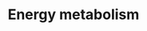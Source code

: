 ---
annotations:
- id: PW:0000033
  parent: classic metabolic pathway
  type: Pathway Ontology
  value: energy metabolic pathway
authors:
- MXFKosho
- AlexanderPico
- Jildau
- MaintBot
- Khanspers
- Egonw
- DeSl
- Marvin M2
- Eweitz
citedin:
- link: PMC9562647
  title: TIMP-1 Dependent Modulation of Metabolic Profiles Impacts Chemoresistance
    in NSCLC (2022)
- link: PMC12301734
  title: Investigating Transcriptional Age Acceleration in Inflammatory Skin Diseases
communities:
- ONTOX
description: '"The PPARGC1A protein is a transcriptional coactivator that regulates
  the genes involved in energy metabolism. This protein interacts with the nuclear
  receptor PPARG, which permits the interaction of this protein with multiple transcription
  factors. This protein can interact with, and regulate the activities of, cAMP response
  element binding protein (CREB) and nuclear respiratory factors (NRFs). It provides
  a direct link between external physiological stimuli and the regulation of mitochondrial  biogenesis,
  and is a major factor that regulates muscle fiber type determination. This protein
  may be also involved in controlling blood pressure, regulating cellular cholesterol
  homoeostasis, and the development of obesity."  Description source: [Wikipedia](https://en.wikipedia.org/wiki/Pparg_coactivator_1_alpha)  Proteins
  on this pathway have targeted assays available via the [CPTAC Assay Portal](https://assays.cancer.gov/available_assays?wp_id=WP1541)'
last-edited: 2025-02-27
ndex: 0025754b-8b63-11eb-9e72-0ac135e8bacf
organisms:
- Homo sapiens
redirect_from:
- /index.php/Pathway:WP1541
- /instance/WP1541
- /instance/WP1541_r136940
revision: r136940
schema-jsonld:
- '@context': https://schema.org/
  '@id': https://wikipathways.github.io/pathways/WP1541.html
  '@type': Dataset
  creator:
    '@type': Organization
    name: WikiPathways
  description: '"The PPARGC1A protein is a transcriptional coactivator that regulates
    the genes involved in energy metabolism. This protein interacts with the nuclear
    receptor PPARG, which permits the interaction of this protein with multiple transcription
    factors. This protein can interact with, and regulate the activities of, cAMP
    response element binding protein (CREB) and nuclear respiratory factors (NRFs).
    It provides a direct link between external physiological stimuli and the regulation
    of mitochondrial  biogenesis, and is a major factor that regulates muscle fiber
    type determination. This protein may be also involved in controlling blood pressure,
    regulating cellular cholesterol homoeostasis, and the development of obesity."  Description
    source: [Wikipedia](https://en.wikipedia.org/wiki/Pparg_coactivator_1_alpha)  Proteins
    on this pathway have targeted assays available via the [CPTAC Assay Portal](https://assays.cancer.gov/available_assays?wp_id=WP1541)'
  keywords:
  - ATF2
  - Acetyl
  - CAMK2G
  - CAMK4
  - CREB1
  - EP300
  - ESRRA
  - FOXO1
  - FOXO3
  - GABPA
  - GSK3B
  - HDAC1
  - MAPK14
  - MED1
  - MEF2A
  - MEF2B
  - MEF2C
  - MEF2D
  - MYBBP1A
  - NCOA1
  - NRF1
  - PPARA
  - PPARD
  - PPARG
  - PPARGC1A
  - PPARGC1B
  - PPP3CA
  - PPP3CB
  - PPP3CC
  - PPP3R1
  - PPP3R2
  - PPRC1
  - PRKAA1
  - PRKAA2
  - PRKAB1
  - PRKAB2
  - PRKAG1
  - PRKAG2
  - PRKAG3
  - PRMT1
  - RXRA
  - SIRT1
  - SIRT3
  - TFAM
  - TFB1M
  - TFB2M
  - UCP2
  - UCP3
  license: CC0
  name: Energy metabolism
seo: CreativeWork
title: Energy metabolism
wpid: WP1541
---